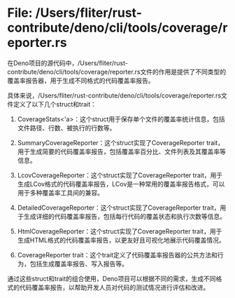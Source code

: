 # File: /Users/fliter/rust-contribute/deno/cli/tools/coverage/reporter.rs

在Deno项目的源代码中，/Users/fliter/rust-contribute/deno/cli/tools/coverage/reporter.rs文件的作用是提供了不同类型的覆盖率报告器，用于生成不同格式的代码覆盖率报告。

具体来说，/Users/fliter/rust-contribute/deno/cli/tools/coverage/reporter.rs文件定义了以下几个struct和trait：

1. CoverageStats<'a>：这个struct用于保存单个文件的覆盖率统计信息，包括文件路径、行数、被执行的行数等。

2. SummaryCoverageReporter：这个struct实现了CoverageReporter trait，用于生成简要的代码覆盖率报告，包括覆盖率百分比、文件列表及其覆盖率等信息。

3. LcovCoverageReporter：这个struct实现了CoverageReporter trait，用于生成LCov格式的代码覆盖率报告，LCov是一种常用的覆盖率报告格式，可以用于多种覆盖率工具间的兼容。

4. DetailedCoverageReporter：这个struct实现了CoverageReporter trait，用于生成详细的代码覆盖率报告，包括每行代码的覆盖状态和执行次数等信息。

5. HtmlCoverageReporter：这个struct实现了CoverageReporter trait，用于生成HTML格式的代码覆盖率报告，以更友好且可视化地展示代码覆盖情况。

6. CoverageReporter trait：这个trait定义了代码覆盖率报告器的公共方法和行为，包括生成覆盖率报告、写入报告等。

通过这些struct和trait的组合使用，Deno项目可以根据不同的需求，生成不同格式的代码覆盖率报告，以帮助开发人员对代码的测试情况进行评估和改进。

